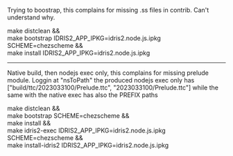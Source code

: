 Trying to boostrap, this complains for missing .ss files in contrib. Can't understand why.

make distclean && \
make bootstrap IDRIS2_APP_IPKG=idris2.node.js.ipkg SCHEME=chezscheme && \
make install IDRIS2_APP_IPKG=idris2.node.js.ipkg

---

Native build, then nodejs exec only, this complains for missing prelude module.
Loggin at "nsToPath" the produced nodejs exec only has ["build/ttc/2023033100/Prelude.ttc", "2023033100/Prelude.ttc"]
while the same with the native exec has also the PREFIX paths

make distclean && \
make bootstrap SCHEME=chezscheme && \
make install && \
make idris2-exec IDRIS2_APP_IPKG=idris2.node.js.ipkg SCHEME=chezscheme && \
make install-idris2 IDRIS2_APP_IPKG=idris2.node.js.ipkg

